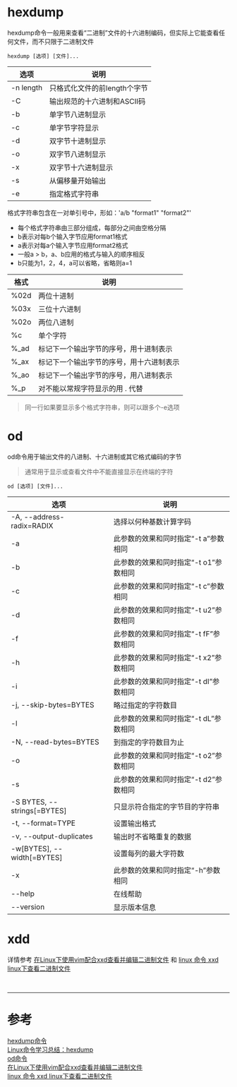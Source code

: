 # hexdump
hexdump命令一般用来查看“二进制”文件的十六进制编码，但实际上它能查看任何文件，而不只限于二进制文件

```
hexdump [选项] [文件]...
```

|选项 | 说明 |
|--- |--- |
|-n length | 只格式化文件的前length个字节 |
|-C | 输出规范的十六进制和ASCII码 |
|-b | 单字节八进制显示 |
|-c | 单字节字符显示 |
|-d | 双字节十进制显示 |
|-o | 双字节八进制显示 | 
|-x | 双字节十六进制显示 | 
|-s | 从偏移量开始输出 |
|-e | 指定格式字符串 |

格式字符串包含在一对单引号中，形如：'a/b "format1" "format2"'
- 每个格式字符串由三部分组成，每部分之间由空格分隔
- b表示对每b个输入字节应用format1格式
- a表示对每a个输入字节应用format2格式
- 一般a > b，a、b应用的格式与输入的顺序相反
- b只能为1，2，4，a可以省略，省略则a=1

|格式 | 说明 |
|--- |--- |
|%02d | 两位十进制  |
|%03x | 三位十六进制 |
|%02o | 两位八进制 |
|%c | 单个字符 |
|%_ad | 标记下一个输出字节的序号，用十进制表示 |
|%_ax | 标记下一个输出字节的序号，用十六进制表示 |
|%_ao | 标记下一个输出字节的序号，用八进制表示 |
|%_p | 对不能以常规字符显示的用 . 代替 |
> 同一行如果要显示多个格式字符串，则可以跟多个-e选项



# od
od命令用于输出文件的八进制、十六进制或其它格式编码的字节
> 通常用于显示或查看文件中不能直接显示在终端的字符

```
od [选项] [文件]...
```

|选项 | 说明 |
|--- |--- |
|-A, --address-radix=RADIX | 选择以何种基数计算字码 |
|-a | 此参数的效果和同时指定“-t a”参数相同 | 
|-b | 此参数的效果和同时指定“-t o1”参数相同 | 
|-c | 此参数的效果和同时指定“-t c”参数相同 |
|-d | 此参数的效果和同时指定“-t u2”参数相同 | 
|-f | 此参数的效果和同时指定“-t fF”参数相同 |
|-h | 此参数的效果和同时指定“-t x2”参数相同 | 
|-i | 此参数的效果和同时指定“-t dI”参数相同 | 
|-j, --skip-bytes=BYTES | 略过指定的字符数目 | 
|-l | 此参数的效果和同时指定“-t dL”参数相同 |
|-N, --read-bytes=BYTES | 到指定的字符数目为止 |
|-o | 此参数的效果和同时指定“-t o2”参数相同 |
|-s | 此参数的效果和同时指定“-t d2”参数相同 |
|-S BYTES, --strings[=BYTES] | 只显示符合指定的字节目的字符串 |
|-t, --format=TYPE | 设置输出格式 | 
|-v, --output-duplicates | 输出时不省略重复的数据 | 
|-w[BYTES], --width[=BYTES] | 设置每列的最大字符数 | 
|-x | 此参数的效果和同时指定“-h”参数相同 |
|--help | 在线帮助 |
|--version | 显示版本信息 |


# xdd
详情参考 [在Linux下使用vim配合xxd查看并编辑二进制文件][4] 和 [linux 命令 xxd linux下查看二进制文件][5]


</br>

---

# 参考

[hexdump命令][1]  
[Linux命令学习总结：hexdump][2]  
[od命令][3]  
[在Linux下使用vim配合xxd查看并编辑二进制文件][4]  
[linux 命令 xxd linux下查看二进制文件][5]  

[1]: http://man.linuxde.net/hexdump
[2]: http://www.cnblogs.com/kerrycode/p/5077687.html
[3]: http://man.linuxde.net/od
[4]: 在Linux下使用vim配合xxd查看并编辑二进制文件
[5]: http://fancyxinyu.blog.163.com/blog/static/18232136620111183019942/